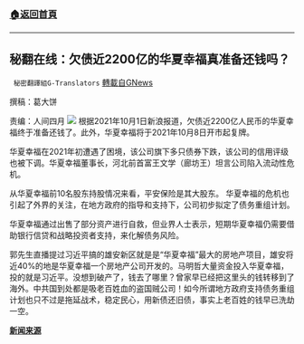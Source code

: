 ###  [:house:返回首頁](https://github.com/ourhimalayas/txt)
---


## 秘翻在线：欠债近2200亿的华夏幸福真准备还钱吗？
` 秘密翻譯組G-Translators` [轉載自GNews](https://gnews.org/zh-hans/1567136/)

撰稿：葛大饼

责编：人间四月
![](https://assets.gnews.org/wp-content/uploads/2021/10/Screenshot-2021-10-01-223321.jpg)
根据2021年10月1日新浪报道，欠债近2200亿人民币的华夏幸福终于准备还钱了。此外，华夏幸福将于2021年10月8日开市起复牌。

华夏幸福在2021年初遭遇了困境，该公司旗下多只债券下跌，该公司的信用评级也被下调。华夏幸福董事长，河北前首富王文学（廊坊王）坦言公司陷入流动性危机。

从华夏幸福前10名股东持股情况来看，平安保险是其大股东。 华夏幸福的危机也引起了外界的关注，在地方政府的指导和支持下，公司初步拟定了债务重组计划。

华夏幸福通过出售了部分资产进行自救，但业界人士表示，短期华夏幸福仍需要借助银行信贷和战略投资者支持，来化解债务风险。

郭先生直播提过习近平搞的雄安新区就是是“华夏幸福”最大的房地产项目，雄安将近40%的地是华夏幸福一个房地产公司开发的。马明哲⼤量资⾦投⼊华夏幸福，投的就是习近平。没想到破产了，钱去了哪里？曾家早已经把这里头的钱转移到了海外。中共国到处都是吸老百姓血的盗国贼公司！如今所谓地方政府支持债务重组计划也只不过是拖延战术，稳定民心，用新债还旧债，事实上老百姓的钱早已洗劫一空。

**[新闻来源](https://news.sina.cn/2021-10-01/detail-iktzscyx7372499.d.html?from=wap)**
